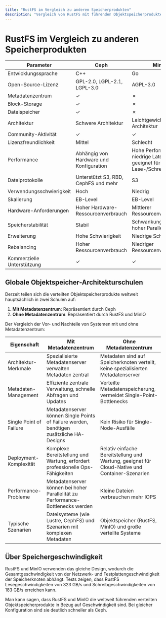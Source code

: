 ```yaml
---
title: "RustFS im Vergleich zu anderen Speicherprodukten"
description: "Vergleich von RustFS mit führenden Objektspeicherprodukten"
---
```


# RustFS im Vergleich zu anderen Speicherprodukten

| Parameter | Ceph | MinIO | RustFS |
| - | - | - | - |
| Entwicklungssprache | C++ | Go | Rust |
| Open-Source-Lizenz | GPL-2.0, LGPL-2.1, LGPL-3.0 | AGPL-3.0 | Apache-2.0 |
| Metadatenzentrum | ✓ | ✗ | ✗ |
| Block-Storage | ✓ | ✗ | ✗ |
| Dateispeicher | ✓ | ✗ | ✗ |
| Architektur | Schwere Architektur | Leichtgewichtige Architektur | Leichtgewichtige Architektur |
| Community-Aktivität | ✓ | ✓ | ✓ |
| Lizenzfreundlichkeit | Mittel | Schlecht | Ausgezeichnet |
| Performance | Abhängig von Hardware und Konfiguration | Hohe Performance, niedrige Latenz, geeignet für schnelle Lese-/Schreibvorgänge | Hohe Performance, niedrige Latenz, geeignet für schnelle Lese-/Schreibvorgänge |
| Dateiprotokolle | Unterstützt S3, RBD, CephFS und mehr | S3 | S3 |
| Verwendungsschwierigkeit | Hoch | Niedrig | Niedrig |
| Skalierung | EB-Level | EB-Level | EB-Level |
| Hardware-Anforderungen | Hoher Hardware-Ressourcenverbrauch | Mittlerer Ressourcenverbrauch | Niedriger Ressourcenverbrauch |
| Speicherstabilität | Stabil | Schwankungen bei hoher Parallelität | Stabil |
| Erweiterung | Hohe Schwierigkeit | Niedrige Schwierigkeit | Niedrige Schwierigkeit |
| Rebalancing | Hoher Ressourcenverbrauch | Niedriger Ressourcenverbrauch | Niedriger Ressourcenverbrauch |
| Kommerzielle Unterstützung | ✓ | ✓ | ✓ |

## Globale Objektspeicher-Architekturschulen

Derzeit teilen sich die verteilten Objektspeicherprodukte weltweit hauptsächlich in zwei Schulen auf:

1. **Mit Metadatenzentrum**: Repräsentiert durch Ceph
2. **Ohne Metadatenzentrum**: Repräsentiert durch RustFS und MinIO

Der Vergleich der Vor- und Nachteile von Systemen mit und ohne Metadatenzentrum:

| Eigenschaft | Mit Metadatenzentrum | Ohne Metadatenzentrum |
| - | - | - |
| Architektur-Merkmale | Spezialisierte Metadatenserver verwalten Metadaten zentral | Metadaten sind auf Speicherknoten verteilt, keine spezialisierten Metadatenserver |
| Metadaten-Management | Effiziente zentrale Verwaltung, schnelle Abfragen und Updates | Verteilte Metadatenspeicherung, vermeidet Single-Point-Bottlenecks |
| Single Point of Failure | Metadatenserver können Single Points of Failure werden, benötigen zusätzliche HA-Designs | Kein Risiko für Single-Node-Ausfälle |
| Deployment-Komplexität | Komplexe Bereitstellung und Wartung, erfordert professionelle Ops-Fähigkeiten | Relativ einfache Bereitstellung und Wartung, geeignet für Cloud-Native und Container-Szenarien |
| Performance-Probleme | Metadatenserver können bei hoher Parallelität zu Performance-Bottlenecks werden | Kleine Dateien verbrauchen mehr IOPS |
| Typische Szenarien | Dateisysteme (wie Lustre, CephFS) und Szenarien mit komplexen Metadaten | Objektspeicher (RustFS, MinIO) und große verteilte Systeme |

## Über Speichergeschwindigkeit

RustFS und MinIO verwenden das gleiche Design, wodurch die Gesamtgeschwindigkeit von der Netzwerk- und Festplattengeschwindigkeit der Speicherknoten abhängt. Tests zeigen, dass RustFS Lesegeschwindigkeiten von 323 GB/s und Schreibgeschwindigkeiten von 183 GB/s erreichen kann.

Man kann sagen, dass RustFS und MinIO die weltweit führenden verteilten Objektspeicherprodukte in Bezug auf Geschwindigkeit sind. Bei gleicher Konfiguration sind sie deutlich schneller als Ceph.